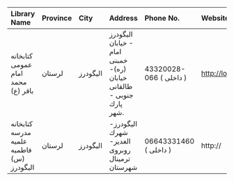 | Library Name                             | Province   | City     | Address                                                                | Phone No.               | Website              |
|:-----------------------------------------|:-----------|:---------|:-----------------------------------------------------------------------|:------------------------|:---------------------|
| كتابخانه عمومی امام محمد باقر (ع)        | لرستان     | اليگودرز | الیگودرز - خیابان امام خمبنی (ره)- خیابان طالقانی جنوبی - پارك شهر.    | 43320028-066 ( داخلی  ) | http://lorestanpl.ir |
| کتابخانه مدرسه علمیه فاطمیه (س) الیگودرز | لرستان     | اليگودرز | الیگودرز- شهرك الغدیر- روبروی ترمینال شهرستان                          | 06643331460 ( داخلی  )  | http://              |